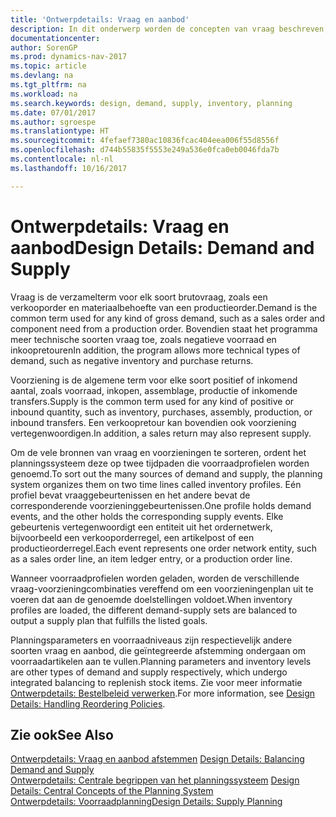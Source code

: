 ```yaml
---
title: 'Ontwerpdetails: Vraag en aanbod'
description: In dit onderwerp worden de concepten van vraag beschreven, de verzamelterm voor elk soort brutovraag, zoals een verkooporder en materiaalbehoefte van een productieorder.
documentationcenter: 
author: SorenGP
ms.prod: dynamics-nav-2017
ms.topic: article
ms.devlang: na
ms.tgt_pltfrm: na
ms.workload: na
ms.search.keywords: design, demand, supply, inventory, planning
ms.date: 07/01/2017
ms.author: sgroespe
ms.translationtype: HT
ms.sourcegitcommit: 4fefaef7380ac10836fcac404eea006f55d8556f
ms.openlocfilehash: d744b55835f5553e249a536e0fca0eb0046fda7b
ms.contentlocale: nl-nl
ms.lasthandoff: 10/16/2017

---
```

# <a name="design-details-demand-and-supply"></a><span data-ttu-id="9f63d-103">Ontwerpdetails: Vraag en aanbod</span><span class="sxs-lookup"><span data-stu-id="9f63d-103">Design Details: Demand and Supply</span></span>
<span data-ttu-id="9f63d-104">Vraag is de verzamelterm voor elk soort brutovraag, zoals een verkooporder en materiaalbehoefte van een productieorder.</span><span class="sxs-lookup"><span data-stu-id="9f63d-104">Demand is the common term used for any kind of gross demand, such as a sales order and component need from a production order.</span></span> <span data-ttu-id="9f63d-105">Bovendien staat het programma meer technische soorten vraag toe, zoals negatieve voorraad en inkoopretouren</span><span class="sxs-lookup"><span data-stu-id="9f63d-105">In addition, the program allows more technical types of demand, such as negative inventory and purchase returns.</span></span>  
  
<span data-ttu-id="9f63d-106">Voorziening is de algemene term voor elke soort positief of inkomend aantal, zoals voorraad, inkopen, assemblage, productie of inkomende transfers.</span><span class="sxs-lookup"><span data-stu-id="9f63d-106">Supply is the common term used for any kind of positive or inbound quantity, such as inventory, purchases, assembly, production, or inbound transfers.</span></span> <span data-ttu-id="9f63d-107">Een verkoopretour kan bovendien ook voorziening vertegenwoordigen.</span><span class="sxs-lookup"><span data-stu-id="9f63d-107">In addition, a sales return may also represent supply.</span></span>  
  
<span data-ttu-id="9f63d-108">Om de vele bronnen van vraag en voorzieningen te sorteren, ordent het planningssysteem deze op twee tijdpaden die voorraadprofielen worden genoemd.</span><span class="sxs-lookup"><span data-stu-id="9f63d-108">To sort out the many sources of demand and supply, the planning system organizes them on two time lines called inventory profiles.</span></span> <span data-ttu-id="9f63d-109">Eén profiel bevat vraaggebeurtenissen en het andere bevat de corresponderende voorzieninggebeurtenissen.</span><span class="sxs-lookup"><span data-stu-id="9f63d-109">One profile holds demand events, and the other holds the corresponding supply events.</span></span> <span data-ttu-id="9f63d-110">Elke gebeurtenis vertegenwoordigt een entiteit uit het ordernetwerk, bijvoorbeeld een verkooporderregel, een artikelpost of een productieorderregel.</span><span class="sxs-lookup"><span data-stu-id="9f63d-110">Each event represents one order network entity, such as a sales order line, an item ledger entry, or a production order line.</span></span>  
  
<span data-ttu-id="9f63d-111">Wanneer voorraadprofielen worden geladen, worden de verschillende vraag-voorzieningcombinaties vereffend om een voorzieningenplan uit te voeren dat aan de genoemde doelstellingen voldoet.</span><span class="sxs-lookup"><span data-stu-id="9f63d-111">When inventory profiles are loaded, the different demand-supply sets are balanced to output a supply plan that fulfills the listed goals.</span></span>  
  
<span data-ttu-id="9f63d-112">Planningsparameters en voorraadniveaus zijn respectievelijk andere soorten vraag en aanbod, die geïntegreerde afstemming ondergaan om voorraadartikelen aan te vullen.</span><span class="sxs-lookup"><span data-stu-id="9f63d-112">Planning parameters and inventory levels are other types of demand and supply respectively, which undergo integrated balancing to replenish stock items.</span></span> <span data-ttu-id="9f63d-113">Zie voor meer informatie [Ontwerpdetails: Bestelbeleid verwerken](design-details-handling-reordering-policies.md).</span><span class="sxs-lookup"><span data-stu-id="9f63d-113">For more information, see [Design Details: Handling Reordering Policies](design-details-handling-reordering-policies.md).</span></span>  
  
## <a name="see-also"></a><span data-ttu-id="9f63d-114">Zie ook</span><span class="sxs-lookup"><span data-stu-id="9f63d-114">See Also</span></span>  
<span data-ttu-id="9f63d-115">[Ontwerpdetails: Vraag en aanbod afstemmen](design-details-balancing-demand-and-supply.md) </span><span class="sxs-lookup"><span data-stu-id="9f63d-115">[Design Details: Balancing Demand and Supply](design-details-balancing-demand-and-supply.md) </span></span>  
<span data-ttu-id="9f63d-116">[Ontwerpdetails: Centrale begrippen van het planningssysteem](design-details-central-concepts-of-the-planning-system.md) </span><span class="sxs-lookup"><span data-stu-id="9f63d-116">[Design Details: Central Concepts of the Planning System](design-details-central-concepts-of-the-planning-system.md) </span></span>  
[<span data-ttu-id="9f63d-117">Ontwerpdetails: Voorraadplanning</span><span class="sxs-lookup"><span data-stu-id="9f63d-117">Design Details: Supply Planning</span></span>](design-details-supply-planning.md)
